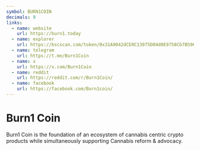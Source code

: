 ```yaml
---
symbol: BURN1COIN
decimals: 9
links:
  - name: website
    url: https://burn1.today
  - name: explorer
    url: https://bscscan.com/token/0x31A9042dCE0C13975D04d0E9758Cb7B596F0dD43
  - name: telegram
    url: https://t.me/Burn1Coin
  - name: x
    url: https://x.com/Burn1Coin
  - name: reddit
    url: https://reddit.com/r/Burn1Coin/
  - name: facebook
    url: https://facebook.com/Burn1coin/
---
```


# Burn1 Coin

Burn1 Coin is the foundation of an ecosystem of cannabis centric crypto products while simultaneously supporting Cannabis reform & advocacy.
